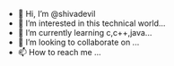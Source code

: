 - 👋 Hi, I’m @shivadevil
- 👀 I’m interested in this technical world...
- 🌱 I’m currently learning c,c++,java...
- 💞️ I’m looking to collaborate on ...
- 📫 How to reach me ...

<!---
shivadevil/shivadevil is a ✨ special ✨ repository because its `README.md` (this file) appears on your GitHub profile.
You can click the Preview link to take a look at your changes.
--->
